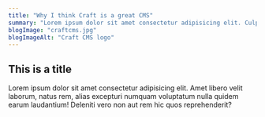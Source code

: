```yaml
---
title: "Why I think Craft is a great CMS"
summary: "Lorem ipsum dolor sit amet consectetur adipisicing elit. Culpa molestias excepturi voluptatem dicta harum cumque at magnam. Ex consectetur non perspiciatis! Suscipit debitis illum quo aliquam enim delectus rerum minus!"
blogImage: "craftcms.jpg"
blogImageAlt: "Craft CMS logo"
---
```


## This is a title

Lorem ipsum dolor sit amet consectetur adipisicing elit. Amet libero velit laborum, natus rem, alias excepturi numquam voluptatum nulla quidem earum laudantium! Deleniti vero non aut rem hic quos reprehenderit?
